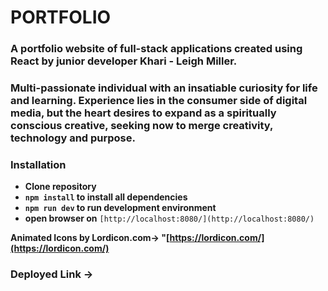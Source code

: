 # PORTFOLIO

### A portfolio website of full-stack applications created using React by junior developer Khari - Leigh Miller.

### Multi-passionate individual with an insatiable curiosity for life and learning. Experience lies in the consumer side of digital media, but the heart desires to expand as a spiritually conscious creative, seeking now to merge creativity, technology and purpose.

### Installation

- **Clone repository**
- **`npm install` to install all dependencies**
- **`npm run dev` to run development environment**
- **open browser on** `[http://localhost:8080/](http://localhost:8080/)`

**Animated Icons by Lordicon.com-> "[https://lordicon.com/](https://lordicon.com/)**

### Deployed Link →